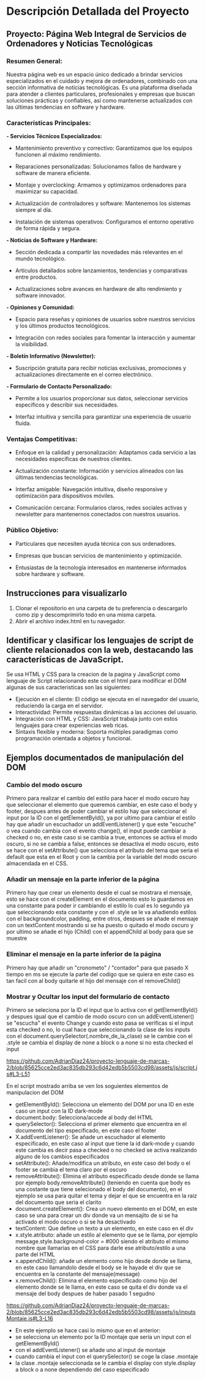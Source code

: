 
# Descripción Detallada del Proyecto

## Proyecto: Página Web Integral de Servicios de Ordenadores y Noticias Tecnológicas

###  Resumen General: 

Nuestra página web es un espacio único dedicado a brindar servicios especializados en el cuidado y mejora de ordenadores, combinado con      una sección informativa de noticias tecnológicas. Es una plataforma diseñada para atender a clientes particulares, profesionales y           empresas que buscan soluciones prácticas y confiables, así como mantenerse actualizados con las últimas tendencias en software y             hardware.

### Características Principales:
    
**- Servicios Técnicos Especializados:**

- Mantenimiento preventivo y correctivo: Garantizamos que los equipos funcionen al máximo rendimiento.

- Reparaciones personalizadas: Solucionamos fallos de hardware y software de manera eficiente.

- Montaje y overclocking: Armamos y optimizamos ordenadores para maximizar su capacidad.

- Actualización de controladores y software: Mantenemos los sistemas siempre al día.

- Instalación de sistemas operativos: Configuramos el entorno operativo de forma rápida y segura.


**- Noticias de Software y Hardware:**

- Sección dedicada a compartir las novedades más relevantes en el mundo tecnológico.

- Artículos detallados sobre lanzamientos, tendencias y comparativas entre productos.

- Actualizaciones sobre avances en hardware de alto rendimiento y software innovador.

**- Opiniones y Comunidad:**

- Espacio para reseñas y opiniones de usuarios sobre nuestros servicios y los últimos productos tecnológicos.

- Integración con redes sociales para fomentar la interacción y aumentar la visibilidad.

**- Boletín Informativo (Newsletter):**

- Suscripción gratuita para recibir noticias exclusivas, promociones y actualizaciones directamente en el correo electrónico.

**- Formulario de Contacto Personalizado:**

- Permite a los usuarios proporcionar sus datos, seleccionar servicios específicos y describir sus necesidades.

- Interfaz intuitiva y sencilla para garantizar una experiencia de usuario fluida.

### Ventajas Competitivas:
    
- Enfoque en la calidad y personalización: Adaptamos cada servicio a las necesidades específicas de nuestros clientes.

- Actualización constante: Información y servicios alineados con las últimas tendencias tecnológicas.

- Interfaz amigable: Navegación intuitiva, diseño responsive y optimización para dispositivos móviles.

- Comunicación cercana: Formularios claros, redes sociales activas y newsletter para mantenernos conectados con nuestros usuarios.

### Público Objetivo:
    
- Particulares que necesiten ayuda técnica con sus ordenadores.

- Empresas que buscan servicios de mantenimiento y optimización.

- Entusiastas de la tecnología interesados en mantenerse informados sobre hardware y software.


## Instrucciones para visualizarlo

1. Clonar el repositorio en una carpeta de tu preferencia o descargarlo como zip y descomprimirlo todo en una misma carpeta.
2. Abrir el archivo index.html en tu navegador.

## Identificar y clasificar los lenguajes de script de cliente relacionados con la web, destacando las características de JavaScript.

Se usa HTML y CSS para la creacion de la pagina y JavaScript como lenguaje de Script relacionando este con el html para modificar el DOM algunas de sus caracteristicas son las siguientes:
- Ejecución en el cliente: El código se ejecuta en el navegador del usuario, reduciendo la carga en el servidor.
- Interactividad: Permite respuestas dinámicas a las acciones del usuario.
- Integración con HTML y CSS: JavaScript trabaja junto con estos lenguajes para crear experiencias web ricas.
- Sintaxis flexible y moderna: Soporta múltiples paradigmas como programación orientada a objetos y funcional.

## Ejemplos documentados de manipulación del DOM

### Cambio del modo oscuro
Primero para realizar el cambio del estilo para hacer el modo oscuro hay que seleccionar el elemento que queremos cambiar, en este caso el body y footer, despues antes de poder cambiar el estilo hay que seleccionar el input por la ID con el getElementById(), ya por ultimo para cambiar el estilo hay que añadir un escuchador un addEventListener() y que este "escuche" o vea cuando cambia con el evento change(), el input puede cambiar a checked o no, en este caso si se cambia a true, entonces se activa el modo oscuro, si no se cambia a false, entonces se desactiva el modo oscuro, esto se hace con el setAttribute() que selecciona el atributo del tema que seria el default que esta en el Root y con la cambia por la variable del modo oscuro almacendada en el CSS.

### Añadir un mensaje en la parte inferior de la página
Primero hay que crear un elemento desde el cual se mostrara el mensaje, esto se hace con el createElement en el documento esto lo guardamos en una constante para poder ir cambiando el estilo lo cual es lo segundo ya que  seleccionando esta constante y con el .style se le va añadiendo estilos con el backgroundcolor, padding, entre otros, despues se añade el mensaje con un textContent mostrando si se ha puesto o quitado el modo oscuro y por ultimo se añade el hijo (Child) con el appendChild al body para que se muestre

### Eliminar el mensaje en la parte inferior de la página
Primero hay que añadir un "cronometo" / "contador" para que pasado X tiempo en ms se ejecute la parte del codigo que se quiera en este caso es tan facil con al body quitarle el hijo del mensaje con el removeChild()

### Mostrar y Ocultar los input del formulario de contacto

Primero se seleciona por la ID el input que lo activa con el getElementById() y despues igual que el cambio de modo oscuro con un addEventListener() se "escucha" el evento Change y cuando esto pasa se verificas si el input esta checked o no, lo cual hace que seleccionando la clase de los inputs con el document.querySelector(.nombre_de_la_clase) se le cambie con el .style se cambia el display de none a block o a none si no esta checked el input


https://github.com/AdrianDiaz24/proyecto-lenguaje-de-marcas-2/blob/85625cce2ed3ac835db293c6d42edb5b5503cd98/assets/js/script.js#L3-L51

En el script mostrado arriba se ven los soguientes elementos de manipulacion del DOM
- getElementById(): Selecciona un elemento del DOM por una ID en este caso un input con la ID dark-mode
- document.body: Selecciona/accede al body del HTML
- querySelector(): Selecciona el primer elemento que encuentra en el documento del tipo especificado, en este caso el footer
- X.addEventListener(): Se añade un escuchador al elemento especificado, en este caso al input que tiene la id dark-mode y cuando este cambia es decir pasa a checked o no checked se activa realizando alguno de los cambios especificados
- setAttribute(): Añade/modifica un atributo, en este caso del body o el footer se cambia el tema claro por el oscuro
- removeAttribute(): Elimina el atributo especificado desde donde se llama por ejemplo body.removeAttribute() (teniendo en cuenta que body es una costante que tiene selecionado el body del documento), en el ejemplo se usa para quitar el tema y dejar el que se encuentra en la raiz del documento que seria el clarito
- document.createElement(): Crea un nuevo elemento en el DOM, en este caso se una para crear un div donde va un mensajito de si se ha activado el modo oscuro o si se ha desactivado
- textContent: Que define un texto a un elemento, en este caso en el div
- x.style.atributo: añade un estilo al elemento que se le llama, por ejemplo message.style.background-color = #000 siendo el atributo el mismo nombre que llamarias en el CSS para darle ese atributo/estilo a una parte del HTML
- x.appendChild(): añade un elemento como hijo desde donde se llama, en este caso llamandolo desde el body se le hayade el div que se encuentra en la constante del mensaje(message)
- x.removeChild(): Elimina el elemento especificado como hijo del elemento donde se le llama, en este caso se quita el div donde va el mensaje del body despues de haber pasado 1 segudno

https://github.com/AdrianDiaz24/proyecto-lenguaje-de-marcas-2/blob/85625cce2ed3ac835db293c6d42edb5b5503cd98/assets/js/inputsMontaje.js#L3-L16

- En este ejemplo se hace casi lo mismo que en el anterior:
- se selecciona un elemento por la ID montaje que seria un input con el getElementById()
- con el addEventListener() se añade uno al input de montaje
- cuando cambia el input con el querySelector() se coge la clase .montaje
- la clase .montaje seleccionada se le cambia el display con style.display a block o a none dependiendo del caso especificado
